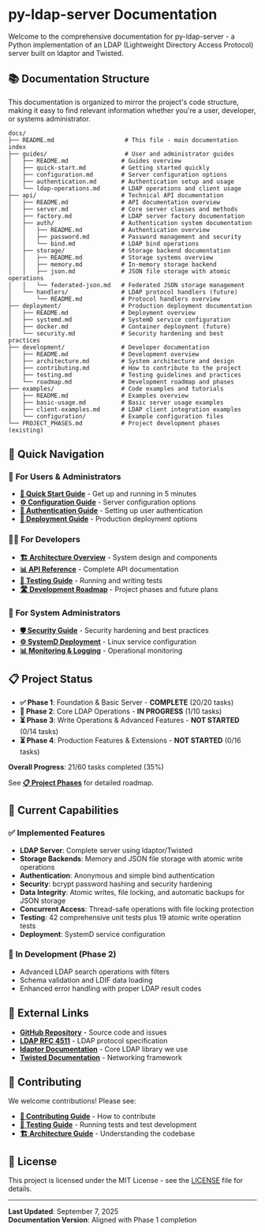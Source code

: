# py-ldap-server Documentation

Welcome to the comprehensive documentation for py-ldap-server - a Python implementation of an LDAP (Lightweight Directory Access Protocol) server built on ldaptor and Twisted.

## 📚 **Documentation Structure**

This documentation is organized to mirror the project's code structure, making it easy to find relevant information whether you're a user, developer, or systems administrator.

```
docs/
├── README.md                    # This file - main documentation index
├── guides/                      # User and administrator guides
│   ├── README.md               # Guides overview
│   ├── quick-start.md          # Getting started quickly
│   ├── configuration.md        # Server configuration options
│   ├── authentication.md       # Authentication setup and usage
│   └── ldap-operations.md      # LDAP operations and client usage
├── api/                        # Technical API documentation
│   ├── README.md               # API documentation overview
│   ├── server.md               # Core server classes and methods
│   ├── factory.md              # LDAP server factory documentation
│   ├── auth/                   # Authentication system documentation
│   │   ├── README.md           # Authentication overview
│   │   ├── password.md         # Password management and security
│   │   └── bind.md             # LDAP bind operations
│   ├── storage/                # Storage backend documentation
│   │   ├── README.md           # Storage systems overview
│   │   ├── memory.md           # In-memory storage backend
│   │   ├── json.md             # JSON file storage with atomic operations
│   │   └── federated-json.md   # Federated JSON storage management
│   └── handlers/               # LDAP protocol handlers (future)
│       └── README.md           # Protocol handlers overview
├── deployment/                 # Production deployment documentation
│   ├── README.md               # Deployment overview
│   ├── systemd.md              # SystemD service configuration
│   ├── docker.md               # Container deployment (future)
│   └── security.md             # Security hardening and best practices
├── development/                # Developer documentation
│   ├── README.md               # Development overview
│   ├── architecture.md         # System architecture and design
│   ├── contributing.md         # How to contribute to the project
│   ├── testing.md              # Testing guidelines and practices
│   └── roadmap.md              # Development roadmap and phases
├── examples/                   # Code examples and tutorials
│   ├── README.md               # Examples overview
│   ├── basic-usage.md          # Basic server usage examples
│   ├── client-examples.md      # LDAP client integration examples
│   └── configuration/          # Example configuration files
└── PROJECT_PHASES.md           # Project development phases (existing)
```

## 🚀 **Quick Navigation**

### 👤 **For Users & Administrators**
- **[📖 Quick Start Guide](guides/quick-start.md)** - Get up and running in 5 minutes
- **[⚙️ Configuration Guide](guides/configuration.md)** - Server configuration options
- **[🔐 Authentication Guide](guides/authentication.md)** - Setting up user authentication
- **[🚀 Deployment Guide](deployment/README.md)** - Production deployment options

### 👨‍💻 **For Developers**
- **[🏗️ Architecture Overview](development/architecture.md)** - System design and components
- **[📊 API Reference](api/README.md)** - Complete API documentation
- **[🧪 Testing Guide](development/testing.md)** - Running and writing tests
- **[🛣️ Development Roadmap](development/roadmap.md)** - Project phases and future plans

### 🔧 **For System Administrators**
- **[🛡️ Security Guide](deployment/security.md)** - Security hardening and best practices
- **[⚙️ SystemD Deployment](deployment/systemd.md)** - Linux service configuration
- **[📊 Monitoring & Logging](deployment/README.md#monitoring)** - Operational monitoring

## 📋 **Project Status**

- **✅ Phase 1**: Foundation & Basic Server - **COMPLETE** (20/20 tasks)
- **🚧 Phase 2**: Core LDAP Operations - **IN PROGRESS** (1/10 tasks)
- **⏳ Phase 3**: Write Operations & Advanced Features - **NOT STARTED** (0/14 tasks)
- **⏳ Phase 4**: Production Features & Extensions - **NOT STARTED** (0/16 tasks)

**Overall Progress**: 21/60 tasks completed (35%)

See **[📋 Project Phases](PROJECT_PHASES.md)** for detailed roadmap.

## 🎯 **Current Capabilities**

### ✅ **Implemented Features**
- **LDAP Server**: Complete server using ldaptor/Twisted
- **Storage Backends**: Memory and JSON file storage with atomic write operations
- **Authentication**: Anonymous and simple bind authentication
- **Security**: bcrypt password hashing and security hardening
- **Data Integrity**: Atomic writes, file locking, and automatic backups for JSON storage
- **Concurrent Access**: Thread-safe operations with file locking protection
- **Testing**: 42 comprehensive unit tests plus 19 atomic write operation tests
- **Deployment**: SystemD service configuration

### 🚧 **In Development (Phase 2)**
- Advanced LDAP search operations with filters
- Schema validation and LDIF data loading
- Enhanced error handling with proper LDAP result codes

## 🔗 **External Links**

- **[GitHub Repository](https://github.com/evilerbender/py-ldap-server)** - Source code and issues
- **[LDAP RFC 4511](https://tools.ietf.org/html/rfc4511)** - LDAP protocol specification
- **[ldaptor Documentation](https://ldaptor.readthedocs.io/)** - Core LDAP library we use
- **[Twisted Documentation](https://docs.twistedmatrix.com/)** - Networking framework

## 🤝 **Contributing**

We welcome contributions! Please see:
- **[📝 Contributing Guide](development/contributing.md)** - How to contribute
- **[🧪 Testing Guide](development/testing.md)** - Running tests and test development
- **[🏗️ Architecture Guide](development/architecture.md)** - Understanding the codebase

## 📄 **License**

This project is licensed under the MIT License - see the [LICENSE](../LICENSE) file for details.

---

**Last Updated**: September 7, 2025  
**Documentation Version**: Aligned with Phase 1 completion
